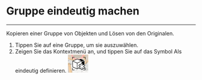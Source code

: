 

# Gruppe eindeutig machen

---

Kopieren einer Gruppe von Objekten und Lösen von den Originalen.

1. Tippen Sie auf eine Gruppe, um sie auszuwählen.
2. Zeigen Sie das Kontextmenü an, und tippen Sie auf das Symbol Als eindeutig definieren. ![](Images/GUID-456D1A2E-E90D-44DA-9F51-A8E8ADD140EF-low.png)

